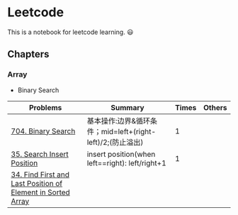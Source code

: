 # Leetcode
This is a notebook for leetcode learning. :smiley:
## Chapters
### Array
- Binary Search

| Problems | Summary | Times | Others |
| -------- | ------- | ----- | ------ |
| [704. Binary Search](https://leetcode.com/problems/binary-search/) | 基本操作:边界&循环条件；mid=left+(right-left)/2;(防止溢出) | 1 | |
| [35. Search Insert Position](https://leetcode.com/problems/search-insert-position/) | insert position(when left==right): left/right+1| 1 | |
| [34. Find First and Last Position of Element in Sorted Array](https://leetcode.com/problems/find-first-and-last-position-of-element-in-sorted-array/)| 




